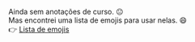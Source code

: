 Ainda sem anotações de curso. :neutral_face:  
Mas encontrei uma lista de emojis para usar nelas. :smile:  
:point_right: [Lista de emojis](https://gist.github.com/rxaviers/7360908)  